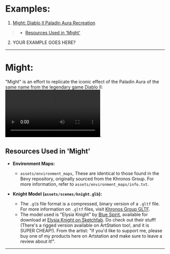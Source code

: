 # Examples:

1. [Might: Diablo II Paladin Aura Recreation](#might)

> - [Resources Used in 'Might'](#resources-used-in-might)

2. YOUR EXAMPLE GOES HERE?

______________________________________________________________________

# Might:

"Might" is an effort to replicate the iconic effect of the Paladin Aura of the same name from the legendary game Diablo II:
![Might Effect Video](https://i.imgur.com/vVASShr.mp4).

## Resources Used in 'Might'

- **Environment Maps:**

  - `assets/environment_maps`, These are identical to those found in the Bevy repository, originally sourced from the Khronos Group. For more information, refer to `assets/environment_maps/info.txt`.

- **Knight Model (`assets/scenes/knight.glb`):**

  - The `.glb` file format is a compressed, binary version of a `.gltf` file. For more information on `.gltf` files, visit [Khronos Group GLTF](https://www.khronos.org/gltf).
  - The model used is "Elysia Knight" by [Blue Spirit](https://sketchfab.com/Blue-Spirit), available for download at [Elysia Knight on Sketchfab](https://sketchfab.com/3d-models/elysia-knight-d099f11914f445afbe727fe5c3ddd39d). Do check out their stuff! (There's a rigged version available on ArtStation too!, and it is SUPER CHEAP!).
  From the artist: "If you'd like to support me, please buy one of my products here on Artstation and make sure to leave a review about it!".
______________________________________________________________________
